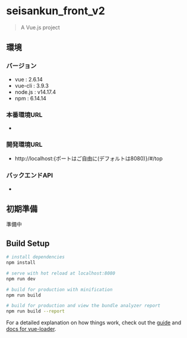 # seisankun_front_v2

> A Vue.js project
## 環境
### バージョン
 - vue : 2.6.14
 - vue-cli : 3.9.3
 - node.js : v14.17.4
 - npm : 6.14.14
### 本番環境URL
 - 
### 開発環境URL
- http://localhost:{ポートはご自由に(デフォルトは8080)}/#/top

### バックエンドAPI
 - 

## 初期準備

準備中


## Build Setup

``` bash
# install dependencies
npm install

# serve with hot reload at localhost:8080
npm run dev

# build for production with minification
npm run build

# build for production and view the bundle analyzer report
npm run build --report
```

For a detailed explanation on how things work, check out the [guide](http://vuejs-templates.github.io/webpack/) and [docs for vue-loader](http://vuejs.github.io/vue-loader).
